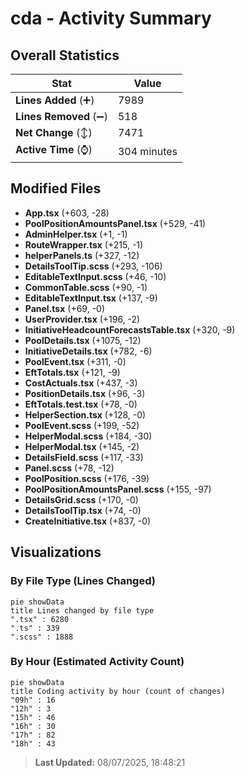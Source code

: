 # cda - Activity Summary 

## Overall Statistics

| Stat                   | Value                                                             |
| ---------------------- | ----------------------------------------------------------------- |
| **Lines Added** (➕)   | 7989                                          |
| **Lines Removed** (➖) | 518                                        |
| **Net Change** (↕)    | 7471                |
| **Active Time** (⌚)   | 304 minutes |


## Modified Files
- **App.tsx** (+603, -28)
- **PoolPositionAmountsPanel.tsx** (+529, -41)
- **AdminHelper.tsx** (+1, -1)
- **RouteWrapper.tsx** (+215, -1)
- **helperPanels.ts** (+327, -12)
- **DetailsToolTip.scss** (+293, -106)
- **EditableTextInput.scss** (+46, -10)
- **CommonTable.scss** (+90, -1)
- **EditableTextInput.tsx** (+137, -9)
- **Panel.tsx** (+69, -0)
- **UserProvider.tsx** (+196, -2)
- **InitiativeHeadcountForecastsTable.tsx** (+320, -9)
- **PoolDetails.tsx** (+1075, -12)
- **InitiativeDetails.tsx** (+782, -6)
- **PoolEvent.tsx** (+311, -0)
- **EftTotals.tsx** (+121, -9)
- **CostActuals.tsx** (+437, -3)
- **PositionDetails.tsx** (+96, -3)
- **EftTotals.test.tsx** (+78, -0)
- **HelperSection.tsx** (+128, -0)
- **PoolEvent.scss** (+199, -52)
- **HelperModal.scss** (+184, -30)
- **HelperModal.tsx** (+145, -2)
- **DetailsField.scss** (+117, -33)
- **Panel.scss** (+78, -12)
- **PoolPosition.scss** (+176, -39)
- **PoolPositionAmountsPanel.scss** (+155, -97)
- **DetailsGrid.scss** (+170, -0)
- **DetailsToolTip.tsx** (+74, -0)
- **CreateInitiative.tsx** (+837, -0)

## Visualizations

### By File Type (Lines Changed)

```mermaid
pie showData
title Lines changed by file type
".tsx" : 6280
".ts" : 339
".scss" : 1888
```

### By Hour (Estimated Activity Count)

```mermaid
pie showData
title Coding activity by hour (count of changes)
"09h" : 16
"12h" : 3
"15h" : 46
"16h" : 30
"17h" : 82
"18h" : 43
```


> **Last Updated:** 08/07/2025, 18:48:21